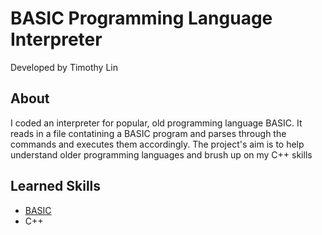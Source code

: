 # BASIC Programming Language Interpreter
Developed by Timothy Lin

## About

I coded an interpreter for popular, old programming language BASIC. It reads in a file contatining a BASIC program and parses through the commands and executes them accordingly. The project's aim is to help understand older programming languages and brush up on my C++ skills

## Learned Skills
- [BASIC](https://en.wikipedia.org/wiki/BASIC)
- C++
